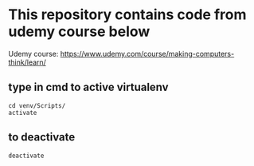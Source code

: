 # This repository contains code from udemy course below
Udemy course: https://www.udemy.com/course/making-computers-think/learn/


## type in cmd to active virtualenv
```
cd venv/Scripts/
activate
```

## to deactivate
```
deactivate
```